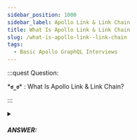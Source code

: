 ```yaml
---
sidebar_position: 1000
sidebar_label: Apollo Link & Link Chain
title: What Is Apollo Link & Link Chain
slug: /what-is-apollo-link--link-chain
tags:
  - Basic Apollo GraphQL Interviews
---
```



:::quest Question:

\***`ಠ_ಠ`**\* : 
What Is Apollo Link & Link Chain?

:::

<details>
  <summary><h5>ANSWER:</h5></summary>

  \***`◔̯◔`**\* : 
 In Apollo Client, 
 - A `Link` represents a ***Node*** (or a middleware) 
 - A `Link` chain is lik a ***pipeline of Nodes*** (or middleware functions) 

![Apollo Link Chain](/img/interviews/apollojs/linkchain.png)

 They are used to modify GraphQL operations (queries, mutations, and subscriptions) as they pass through the pipeline. Each `Link` in the pipeline has the ability to modify the operation in some way, either by adding headers, logging information, or modifying the operation itself. This allows developers to build a custom pipeline of `Links` that fit the specific needs of their application. ***The `Link` concept is inspired by the concept of middleware*** in web frameworks like Express.js, which allows developers to add layers of functionality to their applications.

</details>